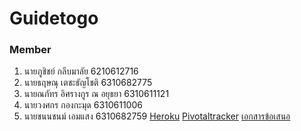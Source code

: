 # Guidetogo
### Member
1.  นายภูชิชย์ กลีบมาลัย           6210612716
1.  นายธฤษณุ เตชะธัญโชติ         6310682775
1.  นายณภัทร อิศรางกูร ณ อยุธยา   6310611121
1.  นายวงศกร กองกะมุด           6310611006
1.  นายชนนชนม์ เอมแสง          6310682759
[Heroku](https://guidetogo.herokuapp.com/)
[Pivotaltracker](https://www.pivotaltracker.com/n/projects/2607782)
[เอกสารข้อเสนอ](https://drive.google.com/file/d/1QJrR77IKdvojyyPLvQNufMRYaJymJdqs/view)
